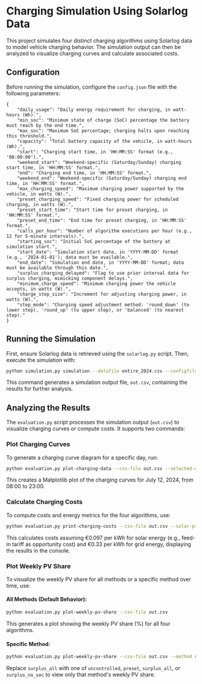 # Charging Simulation Using Solarlog Data

This project simulates four distinct charging algorithms using Solarlog data to model vehicle charging behavior. The simulation output can then be analyzed to visualize charging curves and calculate associated costs.

## Configuration

Before running the simulation, configure the `config.json` file with the following parameters:

```
{
    "daily_usage": "Daily energy requirement for charging, in watt-hours (Wh).",
    "min_soc": "Minimum state of charge (SoC) percentage the battery must reach by the end time.",
    "max_soc": "Maximum SoC percentage; charging halts upon reaching this threshold.",
    "capacity": "Total battery capacity of the vehicle, in watt-hours (Wh).",
    "start": "Charging start time, in 'HH:MM:SS' format (e.g., '08:00:00').",
    "weekend_start": "Weekend-specific (Saturday/Sunday) charging start time, in 'HH:MM:SS' format.",
    "end": "Charging end time, in 'HH:MM:SS' format.",
    "weekend_end": "Weekend-specific (Saturday/Sunday) charging end time, in 'HH:MM:SS' format.",
    "max_charging_speed": "Maximum charging power supported by the vehicle, in watts (W).",
    "preset_charging_speed": "Fixed charging power for scheduled charging, in watts (W).",
    "preset_start_time": "Start time for preset charging, in 'HH:MM:SS' format.",
    "preset_end_time": "End time for preset charging, in 'HH:MM:SS' format.",
    "calls_per_hour": "Number of algorithm executions per hour (e.g., 12 for 5-minute intervals).",
    "starting_soc": "Initial SoC percentage of the battery at simulation start.",
    "start_date": "Simulation start date, in 'YYYY-MM-DD' format (e.g., '2024-01-01'); data must be available.",
    "end_date": "Simulation end date, in 'YYYY-MM-DD' format; data must be available through this date.",
    "surplus_charging_delayed": "Flag to use prior interval data for surplus charging, mimicking component delays.",
    "minimum_charge_speed": "Minimum charging power the vehicle accepts, in watts (W).",
    "charge_step_size": "Increment for adjusting charging power, in watts (W).",
    "step_mode": "Charging speed adjustment method: 'round_down' (to lower step), 'round_up' (to upper step), or 'balanced' (to nearest step)."
}
```

## Running the Simulation

First, ensure Solarlog data is retrieved using the `solarlog.py` script. Then, execute the simulation with:

```bash
python simulation.py simulation --datafile entire_2024.csv --configfile config.json --out out.csv
```

This command generates a simulation output file, `out.csv`, containing the results for further analysis.

## Analyzing the Results

The `evaluation.py` script processes the simulation output (`out.csv`) to visualize charging curves or compute costs. It supports two commands:

### Plot Charging Curves

To generate a charging curve diagram for a specific day, run:

```bash
python evaluation.py plot-charging-data --csv-file out.csv --selected-date 2024-07-12 --start-time 08:00 --end-time 23:00
```

This creates a Matplotlib plot of the charging curves for July 12, 2024, from 08:00 to 23:00.

### Calculate Charging Costs

To compute costs and energy metrics for the four algorithms, use:

```bash
python evaluation.py print-charging-costs --csv-file out.csv --solar-price 0.097 --grid-price 0.33
```

This calculates costs assuming €0.097 per kWh for solar energy (e.g., feed-in tariff as opportunity cost) and €0.33 per kWh for grid energy, displaying the results in the console.

### Plot Weekly PV Share

To visualize the weekly PV share for all methods or a specific method over time, use:

#### All Methods (Default Behavior):

```bash
python evaluation.py plot-weekly-pv-share --csv-file out.csv
```

This generates a plot showing the weekly PV share (%) for all four algorithms.

#### Specific Method:

```bash
python evaluation.py plot-weekly-pv-share --csv-file out.csv --method surplus_all
```

Replace `surplus_all` with one of `uncontrolled`, `preset`, `surplus_all`, or `surplus_no_soc` to view only that method's weekly PV share.